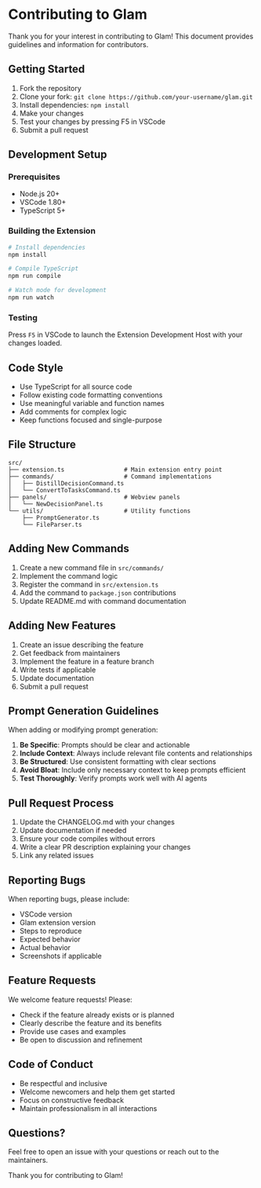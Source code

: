# Contributing to Glam

Thank you for your interest in contributing to Glam! This document provides guidelines and information for contributors.

## Getting Started

1. Fork the repository
2. Clone your fork: `git clone https://github.com/your-username/glam.git`
3. Install dependencies: `npm install`
4. Make your changes
5. Test your changes by pressing F5 in VSCode
6. Submit a pull request

## Development Setup

### Prerequisites
- Node.js 20+
- VSCode 1.80+
- TypeScript 5+

### Building the Extension

```bash
# Install dependencies
npm install

# Compile TypeScript
npm run compile

# Watch mode for development
npm run watch
```

### Testing

Press `F5` in VSCode to launch the Extension Development Host with your changes loaded.

## Code Style

- Use TypeScript for all source code
- Follow existing code formatting conventions
- Use meaningful variable and function names
- Add comments for complex logic
- Keep functions focused and single-purpose

## File Structure

```
src/
├── extension.ts                 # Main extension entry point
├── commands/                    # Command implementations
│   ├── DistillDecisionCommand.ts
│   └── ConvertToTasksCommand.ts
├── panels/                      # Webview panels
│   └── NewDecisionPanel.ts
└── utils/                       # Utility functions
    ├── PromptGenerator.ts
    └── FileParser.ts
```

## Adding New Commands

1. Create a new command file in `src/commands/`
2. Implement the command logic
3. Register the command in `src/extension.ts`
4. Add the command to `package.json` contributions
5. Update README.md with command documentation

## Adding New Features

1. Create an issue describing the feature
2. Get feedback from maintainers
3. Implement the feature in a feature branch
4. Write tests if applicable
5. Update documentation
6. Submit a pull request

## Prompt Generation Guidelines

When adding or modifying prompt generation:

1. **Be Specific**: Prompts should be clear and actionable
2. **Include Context**: Always include relevant file contents and relationships
3. **Be Structured**: Use consistent formatting with clear sections
4. **Avoid Bloat**: Include only necessary context to keep prompts efficient
5. **Test Thoroughly**: Verify prompts work well with AI agents

## Pull Request Process

1. Update the CHANGELOG.md with your changes
2. Update documentation if needed
3. Ensure your code compiles without errors
4. Write a clear PR description explaining your changes
5. Link any related issues

## Reporting Bugs

When reporting bugs, please include:

- VSCode version
- Glam extension version
- Steps to reproduce
- Expected behavior
- Actual behavior
- Screenshots if applicable

## Feature Requests

We welcome feature requests! Please:

- Check if the feature already exists or is planned
- Clearly describe the feature and its benefits
- Provide use cases and examples
- Be open to discussion and refinement

## Code of Conduct

- Be respectful and inclusive
- Welcome newcomers and help them get started
- Focus on constructive feedback
- Maintain professionalism in all interactions

## Questions?

Feel free to open an issue with your questions or reach out to the maintainers.

Thank you for contributing to Glam!

